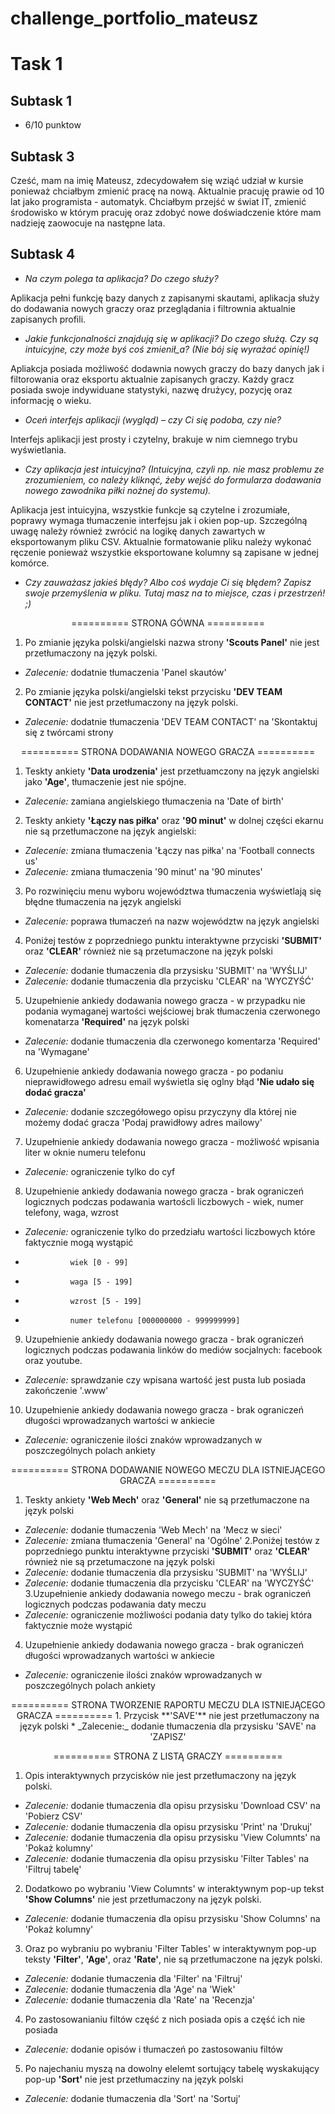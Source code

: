 # challenge_portfolio_mateusz

# Task 1

## Subtask 1


* 6/10 punktow


## Subtask 3

Cześć, mam na imię Mateusz, zdecydowałem się wziąć udział w kursie ponieważ chciałbym zmienić pracę na nową. Aktualnie pracuję prawie od 10 lat jako programista - automatyk. Chciałbym przejść w świat IT, zmienić środowisko w którym pracuję oraz zdobyć nowe doświadczenie które mam nadzieję zaowocuje na następne lata.  

## Subtask 4

* _Na czym polega ta aplikacja? Do czego służy?_

Aplikacja pełni funkcję bazy danych z zapisanymi skautami, aplikacja służy do dodawania nowych graczy oraz przeglądania i filtrownia aktualnie zapisanych profili.

* _Jakie funkcjonalności znajdują się w aplikacji? Do czego służą. Czy są intuicyjne, czy może byś coś zmienił_a? (Nie bój się wyrażać opinię!)_

Apliakcja posiada możliwość dodawnia nowych graczy do bazy danych jak i filtorowania oraz eksportu aktualnie zapisanych graczy. Każdy gracz posiada swoje indywiduane statystyki, nazwę drużycy, pozycję oraz informację o wieku. 


* _Oceń interfejs aplikacji (wygląd) – czy Ci się podoba, czy nie?_

Interfejs aplikacji jest prosty i czytelny, brakuje w nim ciemnego trybu wyświetlania. 

* _Czy aplikacja jest intuicyjna? (Intuicyjna, czyli np. nie masz problemu ze zrozumieniem, co należy kliknąć, żeby wejść do formularza dodawania nowego zawodnika piłki nożnej do systemu)._

Aplikacja jest intuicyjna, wszystkie funkcje są czytelne i zrozumiałe, poprawy wymaga tłumaczenie interfejsu jak i okien pop-up. Szczególną uwagę należy również zwrócić na logikę danych zawartych w eksportowanym pliku CSV. Aktualnie formatowanie pliku należy wykonać ręczenie ponieważ wszystkie eksportowane kolumny są zapisane w jednej komórce. 

* _Czy zauważasz jakieś błędy? Albo coś wydaje Ci się błędem? Zapisz swoje przemyślenia w pliku. Tutaj masz na to miejsce, czas i przestrzeń! ;)_

<p align="center">========== STRONA GÓWNA ==========</>

1.  Po zmianie języka polski/angielski nazwa strony **'Scouts Panel'** nie jest przetłumaczony na język polski. 
* _Zalecenie:_ dodatnie tłumaczenia 'Panel skautów'
2. Po zmianie języka polski/angielski tekst przycisku **'DEV TEAM CONTACT'** nie jest przetłumaczony na język polski. 
* _Zalecenie:_ dodatnie tłumaczenia 'DEV TEAM CONTACT' na 'Skontaktuj się z twórcami strony

<p align="center">========== STRONA DODAWANIA NOWEGO GRACZA ==========</>

1. Teskty ankiety **'Data urodzenia'** jest przetłuamczony na język angielski jako **'Age'**, tłumaczenie jest nie spójne. 
* _Zalecenie:_ zamiana angielskiego tłumaczenia na 'Date of birth'
2. Teskty ankiety **'Łączy nas piłka'** oraz **'90 minut'** w dolnej części ekarnu nie są przetłumaczone na język angielski: 
* _Zalecenie:_ zmiana tłumaczenia 'Łączy nas piłka' na 'Football connects us'
* _Zalecenie:_ zmiana tłumaczenia '90 minut' na '90 minutes'
3. Po rozwinięciu menu wyboru województwa tłumaczenia wyświetlają się błędne tłumaczenia na język angielski
* _Zalecenie:_ poprawa tłumaczeń na nazw województw na język angielski
4. Poniżej testów z poprzedniego punktu interaktywne przyciski **'SUBMIT'** oraz **'CLEAR'** również nie są przetumaczone na język polski
* _Zalecenie:_ dodanie tłumaczenia dla przysisku 'SUBMIT' na 'WYŚLIJ' 
* _Zalecenie:_ dodanie tłumaczenia dla przycisku 'CLEAR' na 'WYCZYŚĆ'
5. Uzupełnienie ankiedy dodawania nowego gracza - w przypadku nie podania wymaganej wartości wejściowej brak tłumaczenia czerwonego komenatarza **'Required'** na język polski
* _Zalecenie:_ dodanie tłumaczenia dla czerwonego komentarza 'Required' na 'Wymagane'
6. Uzupełnienie ankiedy dodawania nowego gracza - po podaniu nieprawidłowego adresu email wyświetla się oglny błąd **'Nie udało się dodać gracza'** 
* _Zalecenie:_ dodanie szczegółowego opisu przyczyny dla której nie możemy dodać gracza 'Podaj prawidłowy adres mailowy'
7. Uzupełnienie ankiedy dodawania nowego gracza - możliwość wpisania liter w oknie numeru telefonu 
* _Zalecenie:_ ograniczenie tylko do cyf 
8. Uzupełnienie ankiedy dodawania nowego gracza - brak ograniczeń logicznych podczas podawania wartoścli liczbowych - wiek, numer telefony, waga, wzrost
* _Zalecenie:_ ograniczenie tylko do przedziału wartości liczbowych które faktycznie mogą wystąpić 
*               wiek [0 - 99]
*               waga [5 - 199]
*               wzrost [5 - 199]
*               numer telefonu [000000000 - 999999999]
9. Uzupełnienie ankiedy dodawania nowego gracza - brak ograniczeń logicznych podczas podawania linków do mediów socjalnych: facebook oraz youtube.
* _Zalecenie:_ sprawdzanie czy wpisana wartość jest pusta lub posiada zakończenie '.www'
10. Uzupełnienie ankiedy dodawania nowego gracza - brak ograniczeń długości wprowadzanych wartości w ankiecie 
* _Zalecenie:_ ograniczenie ilości znaków wprowadzanych w poszczególnych polach ankiety

<p align="center">========== STRONA DODAWANIE NOWEGO MECZU DLA ISTNIEJĄCEGO GRACZA ==========</>
  
1. Teskty ankiety **'Web Mech'** oraz **'General'** nie są przetłumaczone na język polski 
* _Zalecenie:_ dodanie tłumaczenia 'Web Mech' na 'Mecz w sieci'
* _Zalecenie:_ zmiana tłumaczenia 'General' na 'Ogólne'
2.Poniżej testów z poprzedniego punktu interaktywne przyciski **'SUBMIT'** oraz **'CLEAR'** również nie są przetumaczone na język polski
* _Zalecenie:_ dodanie tłumaczenia dla przysisku 'SUBMIT' na 'WYŚLIJ' 
* _Zalecenie:_ dodanie tłumaczenia dla przycisku 'CLEAR' na 'WYCZYŚĆ'
3.Uzupełnienie ankiedy dodawania nowego meczu - brak ograniczeń logicznych podczas podawania daty meczu
* _Zalecenie:_ ograniczenie możliwości podania daty tylko do takiej która faktycznie może wystąpić
4. Uzupełnienie ankiedy dodawania nowego gracza - brak ograniczeń długości wprowadzanych wartości w ankiecie 
* _Zalecenie:_ ograniczenie ilości znaków wprowadzanych w poszczególnych polach ankiety
  
<p align="center">========== STRONA TWORZENIE RAPORTU MECZU DLA ISTNIEJĄCEGO GRACZA ==========</>  
1. Przycisk **'SAVE'** nie jest przetłumaczony na język polski
* _Zalecenie:_ dodanie tłumaczenia dla przysisku 'SAVE' na 'ZAPISZ'

<p align="center">========== STRONA Z LISTĄ GRACZY ==========</>

1. Opis interaktywnych przycisków nie jest przetłumaczony na język polski. 
* _Zalecenie:_ dodanie tłumaczenia dla opisu przysisku 'Download CSV' na 'Pobierz CSV' 
* _Zalecenie:_ dodanie tłumaczenia dla opisu przysisku 'Print' na 'Drukuj' 
* _Zalecenie:_ dodanie tłumaczenia dla opisu przysisku 'View Columnts' na 'Pokaż kolumny' 
* _Zalecenie:_ dodanie tłumaczenia dla opisu przysisku 'Filter Tables' na 'Filtruj tabelę' 

2. Dodatkowo po wybraniu 'View Columnts' w interaktywnym pop-up tekst **'Show Columns'** nie jest przetłumaczony na język polski.
* _Zalecenie:_ dodanie tłumaczenia dla opisu przysisku 'Show Columns' na 'Pokaż kolumny'

3. Oraz po wybraniu po wybraniu 'Filter Tables' w interaktywnym pop-up teksty **'Filter'**, **'Age'**, oraz **'Rate'**, nie są przetłumaczone na język polski.
* _Zalecenie:_ dodanie tłumaczenia dla 'Filter' na 'Filtruj'
* _Zalecenie:_ dodanie tłumaczenia dla 'Age' na 'Wiek'
* _Zalecenie:_ dodanie tłumaczenia dla 'Rate' na 'Recenzja'

4. Po zastosowanianiu filtów część z nich posiada opis a część ich nie posiada
* _Zalecenie:_ dodanie opisów i tłumaczeń po zastosowaniu filtów 

5. Po najechaniu myszą na dowolny elelemt sortujący tabelę wyskakujący pop-up **'Sort'** nie jest przetłumacziny na język polski
* _Zalecenie:_ dodanie tłumaczenia dla 'Sort' na 'Sortuj'
